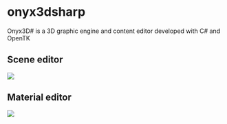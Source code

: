 # onyx3dsharp
Onyx3D# is a 3D graphic engine and content editor developed with C# and OpenTK

## Scene editor
![](https://raw.githubusercontent.com/joscanper/onyx3dsharp/master/Screens/Editor.png)

## Material editor
![](https://raw.githubusercontent.com/joscanper/onyx3dsharp/master/Screens/MaterialEditor.png)
